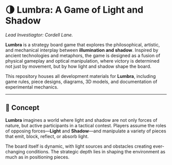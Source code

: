 # 🌗 Lumbra: A Game of Light and Shadow

_Lead Investiagtor: Cordell Lane._ 

**Lumbra** is a strategy board game that explores the philosophical, artistic, and mechanical interplay between **illumination and shadow**. Inspired by ancient technologies and metaphors, the game is designed as a fusion of physical gameplay and optical manipulation, where victory is determined not just by movement, but by how light and shadow shape the board.

This repository houses all development materials for **Lumbra**, including game rules, piece designs, diagrams, 3D models, and documentation of experimental mechanics.

---

## 🧠 Concept

**Lumbra** imagines a world where light and shadow are not only forces of nature, but active participants in a tactical contest. Players assume the roles of opposing forces—**Light** and **Shadow**—and manipulate a variety of pieces that emit, block, reflect, or absorb light.

The board itself is dynamic, with light sources and obstacles creating ever-changing conditions. The strategic depth lies in shaping the environment as much as in positioning pieces.




